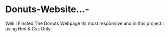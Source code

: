 # Donuts-Website...-
Well I Finsted The Donuts Webpage Its most responsive and in this project i using Hml &amp; Css Only
